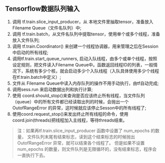 ## Tensorflow数据队列输入

1. 调用 tf.train.slice_input_producer，从 本地文件里抽取tensor，准备放入Filename Queue（文件名队列）中;  
2. 调用 tf.train.batch，从文件名队列中提取tensor，使用单个或多个线程，准备放入文件队列;  
3. 调用 tf.train.Coordinator() 来创建一个线程协调器，用来管理之后在Session中启动的所有线程;  
4. 调用tf.train.start_queue_runners, 启动入队线程，由多个或单个线程，按照设定规则，把文件读入Filename Queue中。函数返回线程ID的列表，一般情况下，系统有多少个核，就会启动多少个入队线程（入队具体使用多少个线程在tf.train.batch中定义）;  
5. 文件从 Filename Queue中读入内存队列的操作不用手动执行，由tf自动完成;  
6. 调用sess.run 来启动数据出列和执行计算;  
7. 使用 coord.should_stop()来查询是否应该终止所有线程，当文件队列（queue）中的所有文件都已经读取出列的时候，会抛出一个 OutofRangeError 的异常，这时候就应该停止Sesson中的所有线程了;  
8. 使用coord.request_stop()来发出终止所有线程的命令，使用coord.join(threads)把线程加入主线程，等待threads结束。
> 注：如果再tf.train.slice_input_producer 函数中设置了 num_epochs 的数量， 文件队列末尾有结束标志，读到这个结束标志的时候抛出 OutofRangeError 异常，就可以结束各个线程了。 但是如果不设置 num_epochs 的数量，则文件队列是无限循环的，没有结束标志，程序会一直执行下去。
